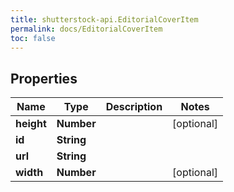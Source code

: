 ```yaml
---
title: shutterstock-api.EditorialCoverItem
permalink: docs/EditorialCoverItem
toc: false
---
```


## Properties

Name | Type | Description | Notes
------------ | ------------- | ------------- | -------------
**height** | **Number** |  | [optional] 
**id** | **String** |  | 
**url** | **String** |  | 
**width** | **Number** |  | [optional] 


